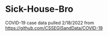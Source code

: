 # Sick-House-Bro

COVID-19 case data pulled 2/18/2022 from https://github.com/CSSEGISandData/COVID-19
